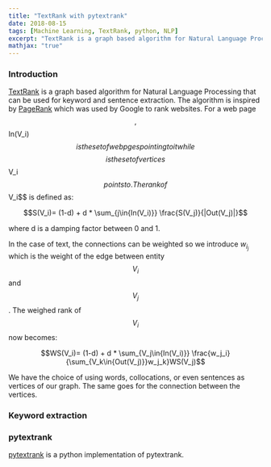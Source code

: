 ```yaml
---
title: "TextRank with pytextrank"
date: 2018-08-15
tags: [Machine Learning, TextRank, python, NLP]
excerpt: "TextRank is a graph based algorithm for Natural Language Processing that can be used for keyword and sentence extraction. The algorithm is inspired by PageRank which was used by Google to rank websites."
mathjax: "true"
---
```

### Introduction
[TextRank](https://web.eecs.umich.edu/~mihalcea/papers/mihalcea.emnlp04.pdf) is a graph based algorithm for Natural Language Processing that can be used for keyword and sentence extraction. The algorithm is inspired by [PageRank](https://en.wikipedia.org/wiki/PageRank) which was used by Google to rank websites. For a web page $$, $$In(V_i)$$ is the set of webpges pointing to it while $$$$ is the set of vertices $$V_i$$ points to. The rank of $$V_i$$ is defined as:   

$$S(V_i)= (1-d) + d * \sum_{j\in{In(V_i)}} \frac{S(V_j)}{|Out(V_j)|}$$

where d is a damping factor between 0 and 1.

In the case of text, the connections can be weighted so we introduce $w_i_j$ which is the weight of the edge between entity $$V_i$$and $$V_j$$. The weighed rank of $$V_i$$ now becomes:

$$WS(V_i)= (1-d) + d * \sum_{V_j\in{In(V_i)}} \frac{w_j_i}{\sum_{V_k\in{Out(V_j)}}w_j_k}WS(V_j)$$

We have the choice of using words, collocations, or even sentences as vertices of our graph. The same goes for the connection between the vertices.

### Keyword extraction


### pytextrank

[pytextrank](https://github.com/ceteri/pytextrank) is a python implementation of pytextrank.

